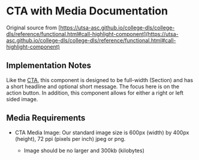 # CTA with Media Documentation

Original source from [https://utsa-asc.github.io/college-dls/college-dls/reference/functional.html#call-highlight-component](https://utsa-asc.github.io/college-dls/college-dls/reference/functional.html#call-highlight-component)
## Implementation Notes

Like the [CTA](call-to-action-buttons), this component is designed to be full-width (Section) and has a short headline and optional short message.  The focus here is on the action button.  In addition, this component allows for either a right or left sided image.  

## Media Requirements
- CTA Media Image: Our standard image size is 600px (width) by 400px (height), 72 ppi (pixels per inch) jpeg or png.

    - Image should be no larger and 300kb (kilobytes)